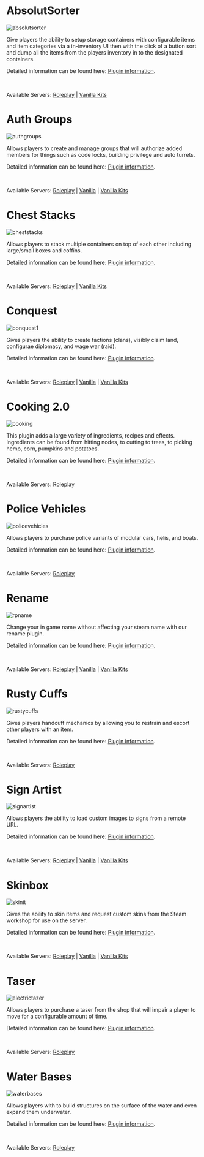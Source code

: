# AbsolutSorter
![absolutsorter](/absolutsorter.webp)

Give players the ability to setup storage containers with configurable items and item categories via a in-inventory UI then with the click of a button sort and dump all the items from the players inventory in to the designated containers.

Detailed information can be found here: [Plugin information](plugins/modal/wip).

&nbsp;

Available Servers: [Roleplay](steam://connect/54.39.130.212:28015) | [Vanilla Kits](steam://connect/54.39.130.212:28015)

# Auth Groups
![authgroups](/authgroups.webp)

Allows players to create and manage groups that will authorize added members for things such as code locks, building privilege and auto turrets.

Detailed information can be found here: [Plugin information](plugins/modal/wip).

&nbsp;

Available Servers: [Roleplay](steam://connect/54.39.130.212:28015) | [Vanilla](steam://connect/54.39.130.212:28015) | [Vanilla Kits](steam://connect/54.39.130.212:28015)

# Chest Stacks
![cheststacks](/cheststacks.webp)

Allows players to stack multiple containers on top of each other including large/small boxes and coffins.

Detailed information can be found here: [Plugin information](plugins/modal/wip).

&nbsp;

Available Servers: [Roleplay](steam://connect/54.39.130.212:28015) | [Vanilla Kits](steam://connect/54.39.130.212:28015)

# Conquest
![conquest1](/conquest1.webp)

Gives players the ability to create factions (clans), visibly claim land, configurae diplomacy, and wage war (raid).

Detailed information can be found here: [Plugin information](plugins/modal/wip).

&nbsp;

Available Servers: [Roleplay](steam://connect/54.39.130.212:28015) | [Vanilla](steam://connect/54.39.130.212:28015) | [Vanilla Kits](steam://connect/54.39.130.212:28015)

# Cooking 2.0
![cooking](/cooking.webp)

This plugin adds a large variety of ingredients, recipes and effects. Ingredients can be found from hitting nodes, to cutting to trees, to picking hemp, corn, pumpkins and potatoes.

Detailed information can be found here: [Plugin information](plugins/modal/wip).

&nbsp;

Available Servers: [Roleplay](steam://connect/54.39.130.212:28015)

# Police Vehicles
![policevehicles](/policevehicles.webp)

Allows players to purchase police variants of modular cars, helis, and boats.

Detailed information can be found here: [Plugin information](plugins/modal/wip).

&nbsp;

Available Servers: [Roleplay](steam://connect/54.39.130.212:28015)

# Rename
![rpname](/rpname.webp)

Change your in game name without affecting your steam name with our rename plugin.

Detailed information can be found here: [Plugin information](plugins/modal/wip).

&nbsp;

Available Servers: [Roleplay](steam://connect/54.39.130.212:28015) | [Vanilla](steam://connect/54.39.130.212:28015) | [Vanilla Kits](steam://connect/54.39.130.212:28015)

# Rusty Cuffs
![rustycuffs](/rustycuffs.webp)

Gives players handcuff mechanics by allowing you to restrain and escort other players with an item.

Detailed information can be found here: [Plugin information](plugins/modal/wip).

&nbsp;

Available Servers: [Roleplay](steam://connect/54.39.130.212:28015)

# Sign Artist
![signartist](/signartist.webp)

Allows players the ability to load custom images to signs from a remote URL.

Detailed information can be found here: [Plugin information](plugins/modal/wip).

&nbsp;

Available Servers: [Roleplay](steam://connect/54.39.130.212:28015) | [Vanilla](steam://connect/54.39.130.212:28015) | [Vanilla Kits](steam://connect/54.39.130.212:28015)

# Skinbox
![skinit](/skinit.webp)

Gives the ability to skin items and request custom skins from the Steam workshop for use on the server.

Detailed information can be found here: [Plugin information](plugins/modal/wip).

&nbsp;

Available Servers: [Roleplay](steam://connect/54.39.130.212:28015) | [Vanilla](steam://connect/54.39.130.212:28015) | [Vanilla Kits](steam://connect/54.39.130.212:28015)

# Taser
![electrictazer](/electrictazer.webp)

Allows players to purchase a taser from the shop that will impair a player to move for a configurable amount of time.

Detailed information can be found here: [Plugin information](plugins/modal/wip).

&nbsp;

Available Servers: [Roleplay](steam://connect/54.39.130.212:28015)

# Water Bases
![waterbases](/waterbases.webp)

Allows players with to build structures on the surface of the water and even expand them underwater.

Detailed information can be found here: [Plugin information](plugins/modal/wip).

&nbsp;

Available Servers: [Roleplay](steam://connect/54.39.130.212:28015)
